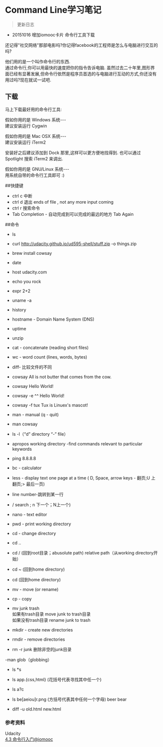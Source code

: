 # Command Line学习笔记

> 更新日志
- 20151016 增加iomooc卡片 命令行工具下载

还记得"社交网络"那部电影吗?你记得facebook的工程师是怎么与电脑进行交互的吗?

他们用的是一个叫作命令行的东西.    
通过命令行,你可以用最快的速度把你的指令告诉电脑. 虽然过去二十年里,图形界面已经有显著发展,但命令行依然是程序员首选的与电脑进行互动的方式,你还没有用过吗?现在就试一试吧.



## 下载
马上下载最好用的命令行工具:

假如你用的是 Windows 系统---  
建议安装运行 Cygwin

假如你用的是 Mac OSX 系统---  
建议安装运行 iTerm2

安装好之后建议添加到 Dock   那里,这样可以更方便地找得到. 也可以通过 Spotlight 搜索 iTerm2 来调出.

假如你用的是 GNU/Linux 系统---  
用系统自带的命令行工具即可 :)

##快捷键

- ctrl c 中断
- ctrl d 退出 ends of file , not any more input coming
- ctrl r 搜索命令
- Tab Completion - 自动完成到可以完成的最远的地方 Tab Again


##命令

- ls
- curl http://udacity.github.io/ud595-shell/stuff.zip -o things.zip
- brew install cowsay
- date
- host udacity.com
- echo you rock
- expr 2+2
- uname -a
- history
- hostname - Domain Name System (DNS)
- uptime
- unzip
- cat - concatenate (reading short files)
- wc - word count (lines, words, bytes)
- diff- 比较文件的不同





- cowsay All is not butter that comes from the cow.
- cowsay Hello World!
- cowsay -e ^^ Hello World!
- cowsay -f tux Tux is Linuex\'s mascot!



- man - manual (q - quit)
- man cowsay
- ls -l（“d” directory     “-” file）

- apropos working directory -find commands relevant to particular keywords
- ping 8.8.8.8
- bc - calculator



- less - display text one page at a time
( D, Space,  arrow keys - 翻页;U 上翻页;> 最后一页)
- line number-跳转到某一行
- /   search     ; n 下一个；N上一个)


- nano - text editor

- pwd - print working directory


- cd - change directory 
- cd ..
- cd /     (回到root目录；abusolute path)
relative path（从working directory开始）
- cd ~ (回到home directory)
- cd (回到home directory)



- mv - move (or rename)
- cp - copy
- mv junk trash  
如果有trash目录 move junk to trash目录  
如果没有trash目录  rename junk to trash  


- mkdir - create new directories
- rmdir - remove directories
- rm -r junk 删除非空的junk目录


-man glob（globbing）

- ls *s
- ls app.{css,html} (花括号代表寻找其中任一个)
- ls a?c
- ls be[aeiou]r.png (方括号代表其中任何一个字母)  beer bear 

- diff -u old.html new.html


### 参考资料  
Udacity   
[4.3 命令行入门@iomooc](http://www.iomooc.com/pages/cards.html?taskId=ff35a0f0-732f-11e5-a837-0800200c9a66#tip1)
